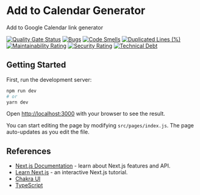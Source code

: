 # Add to Calendar Generator

Add to Google Calendar link generator

[![Quality Gate Status](https://sonarcloud.io/api/project_badges/measure?project=sozonome_add-to-calendar-generator&metric=alert_status)](https://sonarcloud.io/dashboard?id=sozonome_add-to-calendar-generator) [![Bugs](https://sonarcloud.io/api/project_badges/measure?project=sozonome_add-to-calendar-generator&metric=bugs)](https://sonarcloud.io/dashboard?id=sozonome_add-to-calendar-generator) [![Code Smells](https://sonarcloud.io/api/project_badges/measure?project=sozonome_add-to-calendar-generator&metric=code_smells)](https://sonarcloud.io/dashboard?id=sozonome_add-to-calendar-generator) [![Duplicated Lines (%)](https://sonarcloud.io/api/project_badges/measure?project=sozonome_add-to-calendar-generator&metric=duplicated_lines_density)](https://sonarcloud.io/dashboard?id=sozonome_add-to-calendar-generator) [![Maintainability Rating](https://sonarcloud.io/api/project_badges/measure?project=sozonome_add-to-calendar-generator&metric=sqale_rating)](https://sonarcloud.io/dashboard?id=sozonome_add-to-calendar-generator) [![Security Rating](https://sonarcloud.io/api/project_badges/measure?project=sozonome_add-to-calendar-generator&metric=security_rating)](https://sonarcloud.io/dashboard?id=sozonome_add-to-calendar-generator) [![Technical Debt](https://sonarcloud.io/api/project_badges/measure?project=sozonome_add-to-calendar-generator&metric=sqale_index)](https://sonarcloud.io/dashboard?id=sozonome_add-to-calendar-generator)

## Getting Started

First, run the development server:

```bash
npm run dev
# or
yarn dev
```

Open [http://localhost:3000](http://localhost:3000) with your browser to see the result.

You can start editing the page by modifying `src/pages/index.js`. The page auto-updates as you edit the file.

## References

- [Next.js Documentation](https://nextjs.org/docs) - learn about Next.js features and API.
- [Learn Next.js](https://nextjs.org/learn) - an interactive Next.js tutorial.
- [Chakra UI](https://chakra-ui.com)
- [TypeScript](https://typescriptlang.org)
